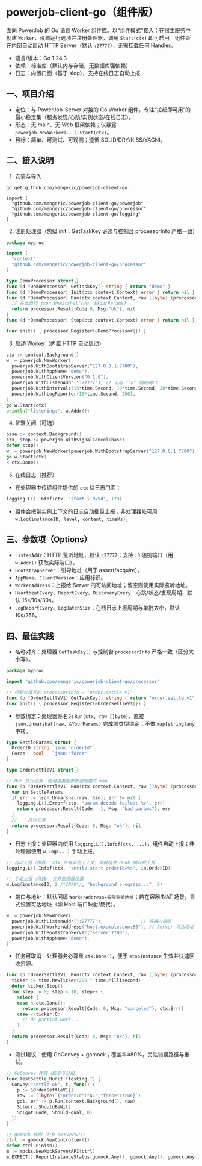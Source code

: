 powerjob-client-go（组件版）
================================

面向 PowerJob 的 Go 语言 Worker 组件库。以“组件模式”接入：在宿主服务中创建 `Worker`、设置运行选项并注册处理器，调用 `Start(ctx)` 即可启用。组件会在内部自动启动 HTTP Server（默认 `:27777`），无需挂载任何 Handler。

- 语言/版本：Go 1.24.3
- 依赖：标准库（默认内存存储，无数据库强依赖）
- 日志：内置门面（基于 slog），支持在线日志自动上报

一、项目介绍
------------
- 定位：与 PowerJob-Server 对接的 Go Worker 组件，专注“拉起即可用”的最小稳定集（服务发现/心跳/实例状态/在线日志）。
- 形态：无 main、无 Web 框架依赖；仅暴露 `powerjob.NewWorker(...).Start(ctx)`。
- 目标：简单、可测试、可观测；遵循 SOLID/DRY/KISS/YAGNI。

二、接入说明
------------
1) 安装与导入
```
go get github.com/mengeric/powerjob-client-go
```
```
import (
  "github.com/mengeric/powerjob-client-go/powerjob"
  "github.com/mengeric/powerjob-client-go/processor"
  "github.com/mengeric/powerjob-client-go/logging"
)
```

2) 注册处理器（包级 init；GetTaskKey 必须与控制台 processorInfo 严格一致）
```go
package myproc

import (
  "context"
  "github.com/mengeric/powerjob-client-go/processor"
)

type DemoProcessor struct{}
func (d *DemoProcessor) GetTaskKey() string { return "demo" }
func (d *DemoProcessor) Init(ctx context.Context) error { return nil }
func (d *DemoProcessor) Run(ctx context.Context, raw []byte) (processor.Result, error) {
  // 在此自行 json.Unmarshal(raw, &YourParams)
  return processor.Result{Code:0, Msg:"ok"}, nil
}
func (d *DemoProcessor) Stop(ctx context.Context) error { return nil }

func init() { processor.Register(&DemoProcessor{}) }
```

3) 启动 Worker（内置 HTTP 自动启动）
```go
ctx := context.Background()
w := powerjob.NewWorker(
  powerjob.WithBootstrapServer("127.0.0.1:7700"),
  powerjob.WithAppName("demo"),
  powerjob.WithClientVersion("0.1.0"),
  powerjob.WithListenAddr(":27777"), // 可用 ":0" 随机端口
  powerjob.WithIntervals(15*time.Second, 10*time.Second, 30*time.Second),
  powerjob.WithLogReporter(10*time.Second, 256),
)
go w.Start(ctx)
println("listening:", w.Addr())
```

4) 优雅关闭（可选）
```go
base := context.Background()
ctx, stop := powerjob.WithSignalCancel(base)
defer stop()
w := powerjob.NewWorker(powerjob.WithBootstrapServer("127.0.0.1:7700"), powerjob.WithAppName("demo"))
go w.Start(ctx)
<-ctx.Done()
```

5) 在线日志（推荐）
- 在处理器中传递组件提供的 `ctx` 给日志门面：
```go
logging.L().Infof(ctx, "start iid=%d", 123)
```
- 组件会把带实例上下文的日志自动批量上报；非处理器处可用 `w.Log(instanceID, level, content, timeMs)`。

三、参数项（Options）
------------------
- `ListenAddr`：HTTP 监听地址，默认 `:27777`；支持 `:0` 随机端口（用 `w.Addr()` 获取实际端口）。
- `BootstrapServer`：引导地址（用于 assert/acquire）。
- `AppName`、`ClientVersion`：应用标识。
- `WorkerAddress`：上报给 Server 的可访问地址；留空则使用实际监听地址。
- `HeartbeatEvery`、`ReportEvery`、`DiscoveryEvery`：心跳/状态/发现周期，默认 15s/10s/30s。
- `LogReportEvery`、`LogBatchSize`：在线日志上报周期与单批大小，默认 10s/256。

四、最佳实践
------------
- 名称对齐：处理器 `GetTaskKey()` 与控制台 `processorInfo` 严格一致（区分大小写）。
```go 
package myproc

import "github.com/mengeric/powerjob-client-go/processor"

// 控制台填写的 processorInfo = "order.settle.v1"
func (p *OrderSettleV1) GetTaskKey() string { return "order.settle.v1" }
func init() { processor.Register(&OrderSettleV1{}) }
```

- 参数绑定：处理器签名为 `Run(ctx, raw []byte)`，直接 `json.Unmarshal(raw, &YourParams)` 完成强类型绑定；不做 `map[string]any` 中转。
```go
type SettleParams struct {
  OrderID string `json:"orderId"`
  Force   bool   `json:"force"`
}

type OrderSettleV1 struct{}

// Run 执行业务：使用强类型参数避免魔法 map
func (p *OrderSettleV1) Run(ctx context.Context, raw []byte) (processor.Result, error) {
  var in SettleParams
  if err := json.Unmarshal(raw, &in); err != nil {
    logging.L().Errorf(ctx, "param decode failed: %v", err)
    return processor.Result{Code: -1, Msg: "bad params"}, err
  }
  // ...执行业务...
  return processor.Result{Code: 0, Msg: "ok"}, nil
}
```

- 日志上报：处理器内使用 `logging.L().Infof(ctx, ...)`，组件自动上报；非处理器使用 `w.Log(...)` 手动上报。
```go
// 自动上报（推荐）：ctx 带有实例上下文，将被组件 Hook 捕获并上报
logging.L().Infof(ctx, "settle start orderId=%s", in.OrderID)

// 手动上报（可选）：在非处理器位置
w.Log(instanceID, 2 /*INFO*/, "background progress...", 0)
```

- 端口与地址：默认回填 `WorkerAddress=实际监听地址`；若在容器/NAT 场景，显式设置可达地址（如 Host 端口映射/反代）。
```go
w := powerjob.NewWorker(
  powerjob.WithListenAddr(":27777"),              // 容器内监听
  powerjob.WithWorkerAddress("host.example.com:80"), // Server 可达地址（经反代）
  powerjob.WithBootstrapServer("server:7700"),
  powerjob.WithAppName("demo"),
)
```

- 任务可取消：处理器务必尊重 `ctx.Done()`，便于 `stopInstance` 生效并快速回收资源。
```go
func (p *OrderSettleV1) Run(ctx context.Context, raw []byte) (processor.Result, error) {
  ticker := time.NewTicker(200 * time.Millisecond)
  defer ticker.Stop()
  for step := 0; step < 10; step++ {
    select {
    case <-ctx.Done():
      return processor.Result{Code: 0, Msg: "canceled"}, ctx.Err()
    case <-ticker.C:
      // do partial work...
    }
  }
  return processor.Result{Code: 0, Msg: "ok"}, nil
}
```

- 测试建议：使用 GoConvey + gomock；覆盖率≥80%，关注错误路径与重试。
```go
// GoConvey 样例（断言与分组）
func TestSettle_Run(t *testing.T) {
  Convey("settle ok", t, func() {
    p := &OrderSettleV1{}
    raw := []byte(`{"orderId":"A1","force":true}`)
    got, err := p.Run(context.Background(), raw)
    So(err, ShouldBeNil)
    So(got.Code, ShouldEqual, 0)
  })
}

// gomock 样例（打桩 ServerAPI）
ctrl := gomock.NewController(t)
defer ctrl.Finish()
m := mocks.NewMockServerAPI(ctrl)
m.EXPECT().ReportInstanceStatus(gomock.Any(), gomock.Any(), gomock.Any()).Return(nil)
```
